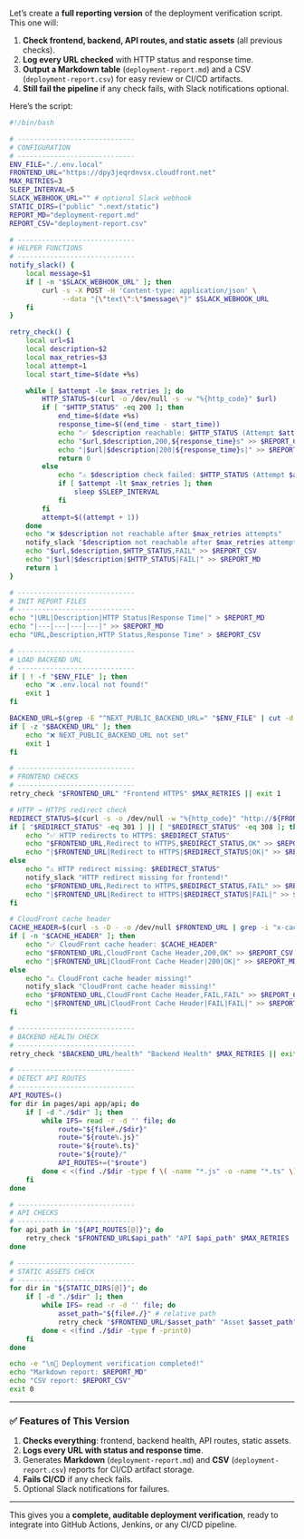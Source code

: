 Let’s create a **full reporting version** of the deployment verification script. This one will:

1. **Check frontend, backend, API routes, and static assets** (all previous checks).
2. **Log every URL checked** with HTTP status and response time.
3. **Output a Markdown table** (`deployment-report.md`) and a CSV (`deployment-report.csv`) for easy review or CI/CD artifacts.
4. **Still fail the pipeline** if any check fails, with Slack notifications optional.

Here’s the script:

```bash
#!/bin/bash

# -----------------------------
# CONFIGURATION
# -----------------------------
ENV_FILE="./.env.local"
FRONTEND_URL="https://dpy3jeqrdnvsx.cloudfront.net"
MAX_RETRIES=3
SLEEP_INTERVAL=5
SLACK_WEBHOOK_URL="" # optional Slack webhook
STATIC_DIRS=("public" ".next/static")
REPORT_MD="deployment-report.md"
REPORT_CSV="deployment-report.csv"

# -----------------------------
# HELPER FUNCTIONS
# -----------------------------
notify_slack() {
    local message=$1
    if [ -n "$SLACK_WEBHOOK_URL" ]; then
        curl -s -X POST -H 'Content-type: application/json' \
             --data "{\"text\":\"$message\"}" $SLACK_WEBHOOK_URL
    fi
}

retry_check() {
    local url=$1
    local description=$2
    local max_retries=$3
    local attempt=1
    local start_time=$(date +%s)

    while [ $attempt -le $max_retries ]; do
        HTTP_STATUS=$(curl -o /dev/null -s -w "%{http_code}" $url)
        if [ "$HTTP_STATUS" -eq 200 ]; then
            end_time=$(date +%s)
            response_time=$((end_time - start_time))
            echo "✅ $description reachable: $HTTP_STATUS (Attempt $attempt, ${response_time}s)"
            echo "$url,$description,200,${response_time}s" >> $REPORT_CSV
            echo "|$url|$description|200|${response_time}s|" >> $REPORT_MD
            return 0
        else
            echo "⚠️ $description check failed: $HTTP_STATUS (Attempt $attempt)"
            if [ $attempt -lt $max_retries ]; then
                sleep $SLEEP_INTERVAL
            fi
        fi
        attempt=$((attempt + 1))
    done
    echo "❌ $description not reachable after $max_retries attempts"
    notify_slack "$description not reachable after $max_retries attempts!"
    echo "$url,$description,$HTTP_STATUS,FAIL" >> $REPORT_CSV
    echo "|$url|$description|$HTTP_STATUS|FAIL|" >> $REPORT_MD
    return 1
}

# -----------------------------
# INIT REPORT FILES
# -----------------------------
echo "|URL|Description|HTTP Status|Response Time|" > $REPORT_MD
echo "|---|---|---|---|" >> $REPORT_MD
echo "URL,Description,HTTP Status,Response Time" > $REPORT_CSV

# -----------------------------
# LOAD BACKEND URL
# -----------------------------
if [ ! -f "$ENV_FILE" ]; then
    echo "❌ .env.local not found!"
    exit 1
fi

BACKEND_URL=$(grep -E "^NEXT_PUBLIC_BACKEND_URL=" "$ENV_FILE" | cut -d '=' -f2)
if [ -z "$BACKEND_URL" ]; then
    echo "❌ NEXT_PUBLIC_BACKEND_URL not set"
    exit 1
fi

# -----------------------------
# FRONTEND CHECKS
# -----------------------------
retry_check "$FRONTEND_URL" "Frontend HTTPS" $MAX_RETRIES || exit 1

# HTTP → HTTPS redirect check
REDIRECT_STATUS=$(curl -s -o /dev/null -w "%{http_code}" "http://${FRONTEND_URL#https://}")
if [ "$REDIRECT_STATUS" -eq 301 ] || [ "$REDIRECT_STATUS" -eq 308 ]; then
    echo "✅ HTTP redirects to HTTPS: $REDIRECT_STATUS"
    echo "$FRONTEND_URL,Redirect to HTTPS,$REDIRECT_STATUS,OK" >> $REPORT_CSV
    echo "|$FRONTEND_URL|Redirect to HTTPS|$REDIRECT_STATUS|OK|" >> $REPORT_MD
else
    echo "⚠️ HTTP redirect missing: $REDIRECT_STATUS"
    notify_slack "HTTP redirect missing for frontend!"
    echo "$FRONTEND_URL,Redirect to HTTPS,$REDIRECT_STATUS,FAIL" >> $REPORT_CSV
    echo "|$FRONTEND_URL|Redirect to HTTPS|$REDIRECT_STATUS|FAIL|" >> $REPORT_MD
fi

# CloudFront cache header
CACHE_HEADER=$(curl -s -D - -o /dev/null $FRONTEND_URL | grep -i "x-cache")
if [ -n "$CACHE_HEADER" ]; then
    echo "✅ CloudFront cache header: $CACHE_HEADER"
    echo "$FRONTEND_URL,CloudFront Cache Header,200,OK" >> $REPORT_CSV
    echo "|$FRONTEND_URL|CloudFront Cache Header|200|OK|" >> $REPORT_MD
else
    echo "⚠️ CloudFront cache header missing!"
    notify_slack "CloudFront cache header missing!"
    echo "$FRONTEND_URL,CloudFront Cache Header,FAIL,FAIL" >> $REPORT_CSV
    echo "|$FRONTEND_URL|CloudFront Cache Header|FAIL|FAIL|" >> $REPORT_MD
fi

# -----------------------------
# BACKEND HEALTH CHECK
# -----------------------------
retry_check "$BACKEND_URL/health" "Backend Health" $MAX_RETRIES || exit 1

# -----------------------------
# DETECT API ROUTES
# -----------------------------
API_ROUTES=()
for dir in pages/api app/api; do
    if [ -d "./$dir" ]; then
        while IFS= read -r -d '' file; do
            route="${file#./$dir}"
            route="${route%.js}"
            route="${route%.ts}"
            route="${route}/"
            API_ROUTES+=("$route")
        done < <(find ./$dir -type f \( -name "*.js" -o -name "*.ts" \) -print0)
    fi
done

# -----------------------------
# API CHECKS
# -----------------------------
for api_path in "${API_ROUTES[@]}"; do
    retry_check "$FRONTEND_URL$api_path" "API $api_path" $MAX_RETRIES || exit 1
done

# -----------------------------
# STATIC ASSETS CHECK
# -----------------------------
for dir in "${STATIC_DIRS[@]}"; do
    if [ -d "./$dir" ]; then
        while IFS= read -r -d '' file; do
            asset_path="${file#./}" # relative path
            retry_check "$FRONTEND_URL/$asset_path" "Asset $asset_path" $MAX_RETRIES || exit 1
        done < <(find ./$dir -type f -print0)
    fi
done

echo -e "\n🎉 Deployment verification completed!"
echo "Markdown report: $REPORT_MD"
echo "CSV report: $REPORT_CSV"
exit 0
```

---

### ✅ Features of This Version

1. **Checks everything**: frontend, backend health, API routes, static assets.
2. **Logs every URL with status and response time**.
3. Generates **Markdown** (`deployment-report.md`) and **CSV** (`deployment-report.csv`) reports for CI/CD artifact storage.
4. **Fails CI/CD** if any check fails.
5. Optional Slack notifications for failures.

---

This gives you a **complete, auditable deployment verification**, ready to integrate into GitHub Actions, Jenkins, or any CI/CD pipeline.


